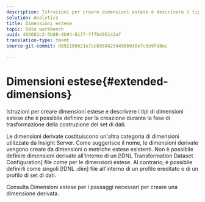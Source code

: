 ```yaml
---
description: Istruzioni per creare dimensioni estese e descrivere i tipi di dimensioni estese che è possibile definire per la creazione durante la fase di trasformazione della costruzione del set di dati.
solution: Analytics
title: Dimensioni estese
topic: Data workbench
uuid: 465682c2-5b08-4b94-817f-ff7b405142af
translation-type: tm+mt
source-git-commit: d892186621e7acb9504254496b038efc3e9fd8ec

---
```



# Dimensioni estese{#extended-dimensions}

Istruzioni per creare dimensioni estese e descrivere i tipi di dimensioni estese che è possibile definire per la creazione durante la fase di trasformazione della costruzione del set di dati.

Le dimensioni derivate costituiscono un&#39;altra categoria di dimensioni utilizzate da Insight Server. Come suggerisce il nome, le dimensioni derivate vengono create da dimensioni o metriche estese esistenti. Non è possibile definire dimensioni derivate all&#39;interno di un [!DNL Transformation Dataset Configuration] file come per le dimensioni estese. Al contrario, è possibile definirli come singoli [!DNL .dim] file all&#39;interno di un profilo ereditato o di un profilo di set di dati.

Consulta Dimensioni [](https://docs.adobe.com/content/help/en/data-workbench/using/client/admin-ui/profile-mgr/c-dvrd-dim.html) estese per i passaggi necessari per creare una dimensione derivata.
